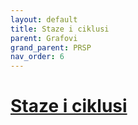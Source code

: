 ```yaml
---
layout: default
title: Staze i ciklusi
parent: Grafovi
grand_parent: PRSP
nav_order: 6
---
```


# [Staze i ciklusi](https://cses.fi/book/book.pdf#chapter.19)

